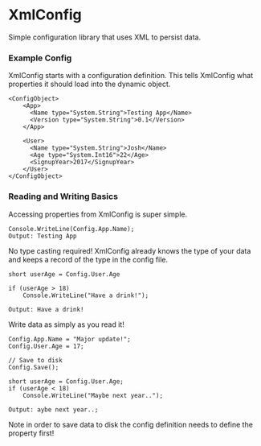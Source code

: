# XmlConfig
Simple configuration library that uses XML to persist data.

### Example Config
XmlConfig starts with a configuration definition. This tells XmlConfig what properties it should load into the dynamic object.

```
<ConfigObject>
    <App>
      <Name type="System.String">Testing App</Name>
      <Version type="System.String">0.1</Version>
    </App>
    
    <User>
      <Name type="System.String">Josh</Name>
      <Age type="System.Int16">22</Age>
      <SignupYear>2017</SignupYear>
    </User>
</ConfigObject>
```

### Reading and Writing Basics

Accessing properties from XmlConfig is super simple.

```
Console.WriteLine(Config.App.Name);
Output: Testing App
```

No type casting required! XmlConfig already knows the type of your data and keeps a record of the type in the config file.

```
short userAge = Config.User.Age

if (userAge > 18)
    Console.WriteLine("Have a drink!");

Output: Have a drink!
```

Write data as simply as you read it!

```
Config.App.Name = "Major update!";
Config.User.Age = 17;

// Save to disk
Config.Save();

short userAge = Config.User.Age;
if (userAge < 18)
    Console.WriteLine("Maybe next year..");

Output: aybe next year..;
```

Note in order to save data to disk the config definition needs to define the property first!

    
